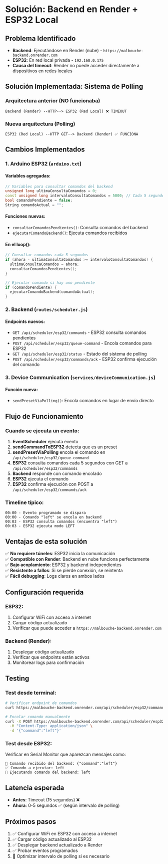 # Solución: Backend en Render + ESP32 Local

## Problema Identificado
- **Backend**: Ejecutándose en Render (nube) - `https://malbouche-backend.onrender.com`
- **ESP32**: En red local privada - `192.168.0.175`
- **Causa del timeout**: Render no puede acceder directamente a dispositivos en redes locales

## Solución Implementada: Sistema de Polling

### Arquitectura anterior (NO funcionaba)
```
Backend (Render) --HTTP--> ESP32 (Red Local) ❌ TIMEOUT
```

### Nueva arquitectura (Polling)
```
ESP32 (Red Local) --HTTP GET--> Backend (Render) ✅ FUNCIONA
```

## Cambios Implementados

### 1. Arduino ESP32 (`arduino.txt`)

#### Variables agregadas:
```cpp
// Variables para consultar comandos del backend
unsigned long ultimaConsultaComandos = 0;
const unsigned long intervaloConsultaComandos = 5000; // Cada 5 segundos
bool comandoPendiente = false;
String comandoActual = "";
```

#### Funciones nuevas:
- `consultarComandosPendientes()`: Consulta comandos del backend
- `ejecutarComandoBackend()`: Ejecuta comandos recibidos

#### En el loop():
```cpp
// Consultar comandos cada 5 segundos
if (ahora - ultimaConsultaComandos >= intervaloConsultaComandos) {
  ultimaConsultaComandos = ahora;
  consultarComandosPendientes();
}

// Ejecutar comando si hay uno pendiente
if (comandoPendiente) {
  ejecutarComandoBackend(comandoActual);
}
```

### 2. Backend (`routes/scheduler.js`)

#### Endpoints nuevos:
- `GET /api/scheduler/esp32/commands` - ESP32 consulta comandos pendientes
- `POST /api/scheduler/esp32/queue-command` - Encola comandos para ESP32
- `GET /api/scheduler/esp32/status` - Estado del sistema de polling
- `POST /api/scheduler/esp32/commands/ack` - ESP32 confirma ejecución del comando

### 3. Device Communication (`services/deviceCommunication.js`)

#### Función nueva:
- `sendPresetViaPolling()`: Encola comandos en lugar de envío directo

## Flujo de Funcionamiento

### Cuando se ejecuta un evento:

1. **EventScheduler** ejecuta evento
2. **sendCommandToESP32** detecta que es un preset
3. **sendPresetViaPolling** encola el comando en `/api/scheduler/esp32/queue-command`
4. **ESP32** consulta comandos cada 5 segundos con GET a `/api/scheduler/esp32/commands`
5. **Backend** responde con comando encolado
6. **ESP32** ejecuta el comando
7. **ESP32** confirma ejecución con POST a `/api/scheduler/esp32/commands/ack`

### Timeline típico:
```
00:00 - Evento programado se dispara
00:00 - Comando "left" se encola en backend
00:03 - ESP32 consulta comandos (encuentra "left")
00:03 - ESP32 ejecuta modo LEFT
```

## Ventajas de esta solución

✅ **No requiere túneles**: ESP32 inicia la comunicación  
✅ **Compatible con Render**: Backend en nube funciona perfectamente  
✅ **Bajo acoplamiento**: ESP32 y backend independientes  
✅ **Resistente a fallos**: Si se pierde conexión, se reintenta  
✅ **Fácil debugging**: Logs claros en ambos lados  

## Configuración requerida

### ESP32:
1. Configurar WiFi con acceso a internet
2. Cargar código actualizado
3. Verificar que puede acceder a `https://malbouche-backend.onrender.com`

### Backend (Render):
1. Desplegar código actualizado
2. Verificar que endpoints están activos
3. Monitorear logs para confirmación

## Testing

### Test desde terminal:
```bash
# Verificar endpoint de comandos
curl https://malbouche-backend.onrender.com/api/scheduler/esp32/commands

# Encolar comando manualmente
curl -X POST https://malbouche-backend.onrender.com/api/scheduler/esp32/queue-command \
  -H "Content-Type: application/json" \
  -d '{"command":"left"}'
```

### Test desde ESP32:
Verificar en Serial Monitor que aparezcan mensajes como:
```
📡 Comando recibido del backend: {"command":"left"}
✅ Comando a ejecutar: left
🎯 Ejecutando comando del backend: left
```

## Latencia esperada

- **Antes**: Timeout (15 segundos) ❌
- **Ahora**: 0-5 segundos ✅ (según intervalo de polling)

## Próximos pasos

1. ✅ Configurar WiFi en ESP32 con acceso a internet
2. ✅ Cargar código actualizado al ESP32
3. ✅ Desplegar backend actualizado a Render
4. ✅ Probar eventos programados
5. 🔄 Optimizar intervalo de polling si es necesario
